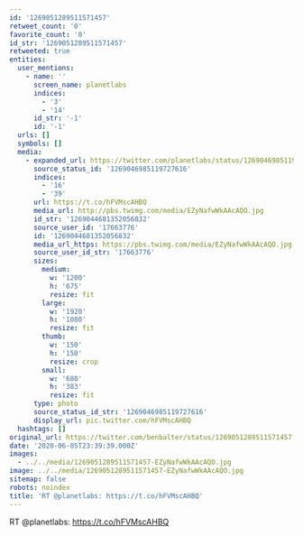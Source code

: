 ```yaml
---
id: '1269051289511571457'
retweet_count: '0'
favorite_count: '0'
id_str: '1269051289511571457'
retweeted: true
entities:
  user_mentions:
    - name: ''
      screen_name: planetlabs
      indices:
        - '3'
        - '14'
      id_str: '-1'
      id: '-1'
  urls: []
  symbols: []
  media:
    - expanded_url: https://twitter.com/planetlabs/status/1269046985119727616/photo/1
      source_status_id: '1269046985119727616'
      indices:
        - '16'
        - '39'
      url: https://t.co/hFVMscAHBQ
      media_url: http://pbs.twimg.com/media/EZyNafwWkAAcAQO.jpg
      id_str: '1269044681352056832'
      source_user_id: '17663776'
      id: '1269044681352056832'
      media_url_https: https://pbs.twimg.com/media/EZyNafwWkAAcAQO.jpg
      source_user_id_str: '17663776'
      sizes:
        medium:
          w: '1200'
          h: '675'
          resize: fit
        large:
          w: '1920'
          h: '1080'
          resize: fit
        thumb:
          w: '150'
          h: '150'
          resize: crop
        small:
          w: '680'
          h: '383'
          resize: fit
      type: photo
      source_status_id_str: '1269046985119727616'
      display_url: pic.twitter.com/hFVMscAHBQ
  hashtags: []
original_url: https://twitter.com/benbalter/status/1269051289511571457
date: '2020-06-05T23:39:39.000Z'
images:
  - ../../media/1269051289511571457-EZyNafwWkAAcAQO.jpg
image: ../../media/1269051289511571457-EZyNafwWkAAcAQO.jpg
sitemap: false
robots: noindex
title: 'RT @planetlabs: https://t.co/hFVMscAHBQ'
---
```


RT @planetlabs: https://t.co/hFVMscAHBQ